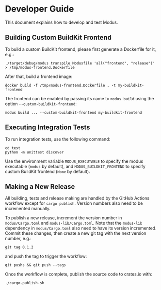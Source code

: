 # Developer Guide

This document explains how to develop and test Modus.

## Building Custom BuildKit Frontend

To build a custom BuildKit frontend, please first generate a Dockerfile for it, e.g.:

    ./target/debug/modus transpile Modusfile 'all("frontend", "release")' > /tmp/modus-frontend.Dockerfile

After that, build a frontend image:

    docker build -f /tmp/modus-frontend.Dockerfile . -t my-buildkit-frontend

The frontend can be enabled by passing its name to `modus build` using the option `--custom-buildkit-frontend`:

    modus build ... --custom-buildkit-frontend my-buildkit-frontend


## Executing Integration Tests

To run integration tests, use the following command:

    cd test
    python -m unittest discover

Use the environment variable `MODUS_EXECUTABLE` to specify the modus executable (`modus` by default), and `MODUS_BUILDKIT_FRONTEND` to specify custom BuildKit frontend (`None` by default).

## Making a New Release

All building, tests and release making are handled by the GitHub Actions workflow except for `cargo publish`. Version numbers also need to be incremented manually.

To publish a new release, increment the version number in `modus/Cargo.toml` and `modus-lib/Cargo.toml`. Note that the `modus-lib` dependency in `modus/Cargo.toml` also need to have its version incremented. Commit these changes, then create a new git tag with the next version number, e.g.:

    git tag 0.1.2

and push the tag to trigger the workflow:

    git pushs && git push --tags

Once the workflow is complete, publish the source code to crates.io with:

    ./cargo-publish.sh
